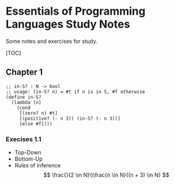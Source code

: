 # Essentials of Programming Languages Study Notes
Some notes and exercises for study.

[TOC]

## Chapter 1

```Lisp
;; in-S? : N -> bool
;; usage: (in-S? n) = #t if n is in S, #f otherwise
(define in-S?
  (lambda (n)
    (cond
     [(zero? n) #t]
     [(positive? (- n 3)) (in-S? (- n 3))]
     [else #f])))
```
### Execises 1.1

* Top-Down
* Bottom-Up
* Rules of inference
  $$
  \frac{}{2 \in N}\\\frac{n \in N}{(n + 3) \in N}
  $$






